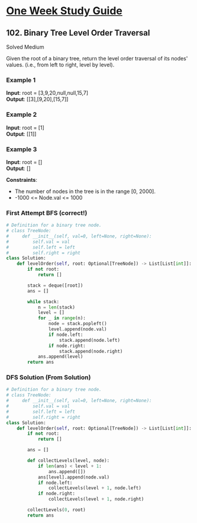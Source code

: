 # [One Week Study Guide](../readme.md)

## 102. Binary Tree Level Order Traversal

Solved
Medium

Given the root of a binary tree, return the level order traversal of its nodes' values. (i.e., from left to right, level by level).

### Example 1

**Input**: root = [3,9,20,null,null,15,7]  
**Output**: [[3],[9,20],[15,7]]

### Example 2

**Input**: root = [1]  
**Output**: [[1]]

### Example 3

**Input**: root = []  
**Output**: []

**Constraints**:

- The number of nodes in the tree is in the range [0, 2000].
- -1000 <= Node.val <= 1000

### First Attempt BFS (correct!)

```Python
# Definition for a binary tree node.
# class TreeNode:
#     def __init__(self, val=0, left=None, right=None):
#         self.val = val
#         self.left = left
#         self.right = right
class Solution:
    def levelOrder(self, root: Optional[TreeNode]) -> List[List[int]]:
        if not root:
            return []

        stack = deque([root])
        ans = []

        while stack:
            n = len(stack)
            level = []
            for _ in range(n):
                node = stack.popleft()
                level.append(node.val)
                if node.left:
                    stack.append(node.left)
                if node.right:
                    stack.append(node.right)
            ans.append(level)
        return ans
```

### DFS Solution (From Solution)

```Python
# Definition for a binary tree node.
# class TreeNode:
#     def __init__(self, val=0, left=None, right=None):
#         self.val = val
#         self.left = left
#         self.right = right
class Solution:
    def levelOrder(self, root: Optional[TreeNode]) -> List[List[int]]:
        if not root:
            return []

        ans = []

        def collectLevels(level, node):
            if len(ans) < level + 1:
                ans.append([])
            ans[level].append(node.val)
            if node.left:
                collectLevels(level + 1, node.left)
            if node.right:
                collectLevels(level + 1, node.right)

        collectLevels(0, root)
        return ans
```
